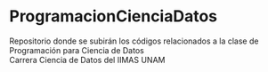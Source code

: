 # ProgramacionCienciaDatos
Repositorio donde se subirán los códigos relacionados a la clase de Programación para Ciencia de Datos  
Carrera Ciencia de Datos del IIMAS UNAM
